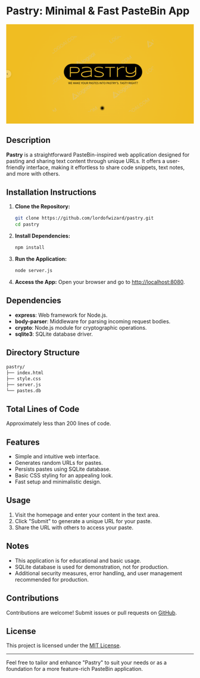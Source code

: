 
# Pastry: Minimal & Fast PasteBin App

![Pastry Logo](path-to-logo.png)

## Description

**Pastry** is a straightforward PasteBin-inspired web application designed for pasting and sharing text content through unique URLs. It offers a user-friendly interface, making it effortless to share code snippets, text notes, and more with others.

## Installation Instructions

1. **Clone the Repository:**
   ```sh
   git clone https://github.com/lordofwizard/pastry.git
   cd pastry
   ```

2. **Install Dependencies:**
   ```sh
   npm install
   ```

3. **Run the Application:**
   ```sh
   node server.js
   ```

4. **Access the App:**
   Open your browser and go to [http://localhost:8080](http://localhost:8080).

## Dependencies

- **express**: Web framework for Node.js.
- **body-parser**: Middleware for parsing incoming request bodies.
- **crypto**: Node.js module for cryptographic operations.
- **sqlite3**: SQLite database driver.

## Directory Structure

```
pastry/
├── index.html
├── style.css
├── server.js
└── pastes.db
```

## Total Lines of Code

Approximately less than 200 lines of code. 

## Features

- Simple and intuitive web interface.
- Generates random URLs for pastes.
- Persists pastes using SQLite database.
- Basic CSS styling for an appealing look.
- Fast setup and minimalistic design.

## Usage

1. Visit the homepage and enter your content in the text area.
2. Click "Submit" to generate a unique URL for your paste.
3. Share the URL with others to access your paste.

## Notes

- This application is for educational and basic usage.
- SQLite database is used for demonstration, not for production.
- Additional security measures, error handling, and user management recommended for production.

## Contributions

Contributions are welcome! Submit issues or pull requests on [GitHub](https://github.com/lordofwizard/pastry.git).

## License

This project is licensed under the [MIT License](LICENSE).

---

Feel free to tailor and enhance "Pastry" to suit your needs or as a foundation for a more feature-rich PasteBin application.

